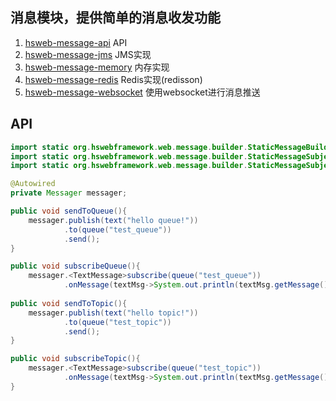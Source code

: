 ## 消息模块，提供简单的消息收发功能

1. [hsweb-message-api](hsweb-message-api) API
2. [hsweb-message-jms](hsweb-message-jms) JMS实现
3. [hsweb-message-memory](hsweb-message-memory) 内存实现
4. [hsweb-message-redis](hsweb-message-redis) Redis实现(redisson)
5. [hsweb-message-websocket](hsweb-message-websocket) 使用websocket进行消息推送


## API
```java
import static org.hswebframework.web.message.builder.StaticMessageBuilder.object;
import static org.hswebframework.web.message.builder.StaticMessageSubjectBuilder.queue;
import static org.hswebframework.web.message.builder.StaticMessageSubjectBuilder.topic;

@Autowired
private Messager messager;

public void sendToQueue(){
    messager.publish(text("hello queue!"))
            .to(queue("test_queue"))
            .send();
}

public void subscribeQueue(){
    messager.<TextMessage>subscribe(queue("test_queue"))
            .onMessage(textMsg->System.out.println(textMsg.getMessage()));
    
public void sendToTopic(){
    messager.publish(text("hello topic!"))
            .to(queue("test_topic"))
            .send();
}

public void subscribeTopic(){
    messager.<TextMessage>subscribe(queue("test_topic"))
            .onMessage(textMsg->System.out.println(textMsg.getMessage()));
}
```